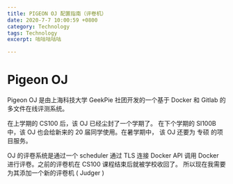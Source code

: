 ```yaml
---
title: PIGEON OJ 配置指南（评卷机）
date: 2020-7-7 10:00:59 +0800
category: Technology
tags: Technology
excerpt: 咕咕咕咕咕

---
```


<script src="https://cdn.mathjax.org/mathjax/latest/MathJax.js?config=TeX-AMS-MML_HTMLorMML" type="text/javascript"></script> <script type="text/x-mathjax-config"> MathJax.Hub.Config({ tex2jax: { skipTags: ['script', 'noscript', 'style', 'textarea', 'pre'], inlineMath: [['$','$']] } }); </script>

# Pigeon OJ

Pigeon OJ 是由上海科技大学 GeekPie 社团开发的一个基于 Docker 和 Gitlab 的多文件在线评测系统。

在上学期的 CS100 后，该 OJ 已经尘封了一个学期了。 在下个学期的 SI100B 中，该 OJ 也会给新来的 20 届同学使用。在暑学期中， 该 OJ 还要为 专硕 的项目服务。 

OJ 的评卷系统是通过一个 scheduler 通过 TLS 连接 Docker API 调用 Docker 进行评卷。之前的评卷机在 CS100 课程结束后就被学校收回了。 所以现在我需要为其添加一个新的评卷机 ( Judger )



  